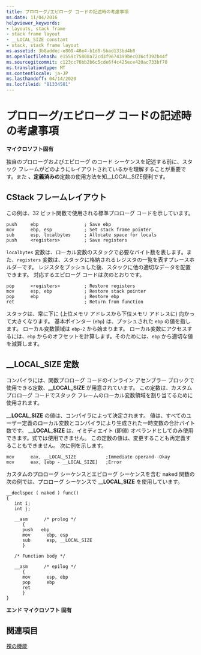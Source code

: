 ```yaml
---
title: プロローグ/エピローグ コードの記述時の考慮事項
ms.date: 11/04/2016
helpviewer_keywords:
- layouts, stack frame
- stack frame layout
- __LOCAL_SIZE constant
- stack, stack frame layout
ms.assetid: 3b8addec-e809-48e4-b1d0-5bad133bd4b8
ms.openlocfilehash: e1559c75808a72cd3f9674399bec036cf392b44f
ms.sourcegitcommit: c123cc76bb2b6c5cde6f4c425ece420ac733bf70
ms.translationtype: MT
ms.contentlocale: ja-JP
ms.lasthandoff: 04/14/2020
ms.locfileid: "81334581"
---
```

# <a name="considerations-when-writing-prologepilog-code"></a>プロローグ/エピローグ コードの記述時の考慮事項

**マイクロソフト固有**

独自のプロローグおよびエピローグ のコード シーケンスを記述する前に、スタック フレームがどのようにレイアウトされているかを理解することが重要です。また **、定義済みの**定数の使用方法を知__LOCAL_SIZE便利です。

## <a name="cstack-frame-layout"></a><a name="_clang_c_stack_frame_layout"></a>CStack フレームレイアウト

この例は、32 ビット関数で使用される標準プロローグ コードを示しています。

```
push     ebp                 ; Save ebp
mov      ebp, esp            ; Set stack frame pointer
sub      esp, localbytes     ; Allocate space for locals
push     <registers>         ; Save registers
```

`localbytes` 変数は、ローカル変数のスタックで必要なバイト数を表します。また、`registers` 変数は、スタックに格納されるレジスタの一覧を表すプレースホルダーです。 レジスタをプッシュした後、スタックに他の適切なデータを配置できます。 対応するエピローグ コードは次のとおりです。

```
pop      <registers>         ; Restore registers
mov      esp, ebp            ; Restore stack pointer
pop      ebp                 ; Restore ebp
ret                          ; Return from function
```

スタックは、常に下に (上位メモリ アドレスから下位メモリ アドレスに) 向かって大きくなります。 基本ポインター (`ebp`) は、プッシュされた `ebp` の値を指します。 ローカル変数領域は `ebp-2` から始まります。 ローカル変数にアクセスするには、`ebp` からのオフセットを計算します。そのためには、`ebp` から適切な値を減算します。

## <a name="the-__local_size-constant"></a><a name="_clang_the___local_size_constant"></a>__LOCAL_SIZE 定数

コンパイラには、関数プロローグ コードのインライン アセンブラー ブロックで使用できる定数、**__LOCAL_SIZE** が用意されています。 この定数は、カスタム プロローグ コードでスタック フレームのローカル変数領域を割り当てるために使用されます。

**__LOCAL_SIZE** の値は、コンパイラによって決定されます。 値は、すべてのユーザー定義のローカル変数とコンパイラにより生成された一時変数の合計バイト数です。 **__LOCAL_SIZE** は、イミディエイト (即値) オペランドとしてのみ使用できます。式では使用できません。 この定数の値は、変更することも再定義することもできません。 次に例を示します。

```
mov      eax, __LOCAL_SIZE           ;Immediate operand--Okay
mov      eax, [ebp - __LOCAL_SIZE]   ;Error
```

カスタムのプロローグ シーケンスとエピローグ シーケンスを含む naked 関数の次の例では、プロローグ シーケンスで **__LOCAL_SIZE** を使用しています。

```
__declspec ( naked ) func()
{
   int i;
   int j;

   __asm      /* prolog */
      {
      push   ebp
      mov      ebp, esp
      sub      esp, __LOCAL_SIZE
      }

   /* Function body */

   __asm      /* epilog */
      {
      mov      esp, ebp
      pop      ebp
      ret
      }
}
```

**エンド マイクロソフト 固有**

## <a name="see-also"></a>関連項目

[裸の機能](../c-language/naked-functions.md)
